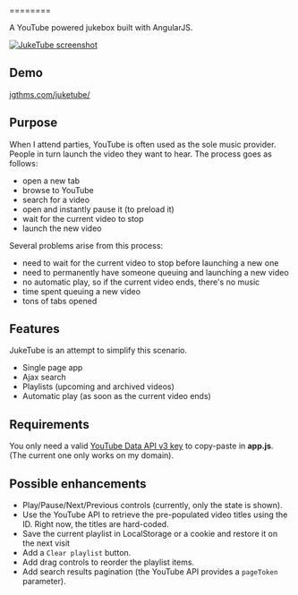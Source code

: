 
========

A YouTube powered jukebox built with AngularJS.

[![JukeTube screenshot](https://raw.github.com/jgthms/juketube/master/juketube.png)](http://jgthms.com/juketube/)

## Demo

[jgthms.com/juketube/](http://jgthms.com/juketube/)

## Purpose

When I attend parties, YouTube is often used as the sole music provider. People in turn launch the video they want to hear. The process goes as follows:

* open a new tab
* browse to YouTube
* search for a video
* open and instantly pause it (to preload it)
* wait for the current video to stop
* launch the new video

Several problems arise from this process:

* need to wait for the current video to stop before launching a new one
* need to permanently have someone queuing and launching a new video
* no automatic play, so if the current video ends, there's no music
* time spent queuing a new video
* tons of tabs opened

## Features

JukeTube is an attempt to simplify this scenario.

* Single page app
* Ajax search
* Playlists (upcoming and archived videos)
* Automatic play (as soon as the current video ends)

## Requirements

You only need a valid [YouTube Data API v3 key](https://developers.google.com/youtube/v3/) to copy-paste in **app.js**. (The current one only works on my domain).

## Possible enhancements

* Play/Pause/Next/Previous controls (currently, only the state is shown).
* Use the YouTube API to retrieve the pre-populated video titles using the ID. Right now, the titles are hard-coded.
* Save the current playlist in LocalStorage or a cookie and restore it on the next visit
* Add a `Clear playlist` button.
* Add drag controls to reorder the playlist items.
* Add search results pagination (the YouTube API provides a `pageToken` parameter).
